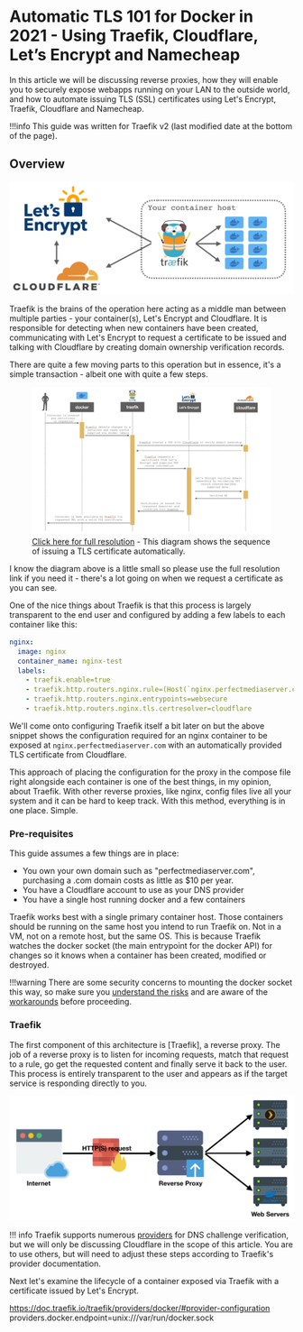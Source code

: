 # Automatic TLS 101 for Docker in 2021 - Using Traefik, Cloudflare, Let’s Encrypt and Namecheap

In this article we will be discussing reverse proxies, how they will enable you to securely expose webapps running on your LAN to the outside world, and how to automate issuing TLS (SSL) certificates using Let's Encrypt, Traefik, Cloudflare and Namecheap.

!!!info
    This guide was written for Traefik v2 (last modified date at the bottom of the page).

## Overview

![traefik-tls-arch-diagram](../images/traefik101/traefik-tls-arch-diag.png)

Traefik is the brains of the operation here acting as a middle man between multiple parties - your container(s), Let's Encrypt and Cloudflare. It is responsible for detecting when new containers have been created, communicating with Let's Encrypt to request a certificate to be issued and talking with Cloudflare by creating domain ownership verification records.

There are quite a few moving parts to this operation but in essence, it's a simple transaction - albeit one with quite a few steps.

<figure>
  <img src="../images/traefik101/tls-cert-issuing-sequence.png"/>
  <figcaption><a href="../images/traefik101/tls-cert-issuing-sequence.png" target="_blank">Click here for full resolution</a> - This diagram shows the sequence of issuing a TLS certificate automatically.</figcaption>
</figure>

I know the diagram above is a little small so please use the full resolution link if you need it - there's a lot going on when we request a certificate as you can see. 

One of the nice things about Traefik is that this process is largely transparent to the end user and configured by adding a few labels to each container like this:

``` yaml
nginx:
  image: nginx
  container_name: nginx-test
  labels:
    - traefik.enable=true
    - traefik.http.routers.nginx.rule=(Host(`nginx.perfectmediaserver.com`)
    - traefik.http.routers.nginx.entrypoints=websecure
    - traefik.http.routers.nginx.tls.certresolver=cloudflare
```

We'll come onto configuring Traefik itself a bit later on but the above snippet shows the configuration required for an nginx container to be exposed at `nginx.perfectmediaserver.com` with an automatically provided TLS certificate from Cloudflare.

This approach of placing the configuration for the proxy in the compose file right alongside each container is one of the best things, in my opinion, about Traefik. With other reverse proxies, like nginx, config files live all your system and it can be hard to keep track. With this method, everything is in one place. Simple.

### Pre-requisites

This guide assumes a few things are in place:

* You own your own domain such as "perfectmediaserver.com", purchasing a .com domain costs as little as $10 per year.
* You have a Cloudflare account to use as your DNS provider
* You have a single host running docker and a few containers

Traefik works best with a single primary container host. Those containers should be running on the same host you intend to run Traefik on. Not in a VM, not on a remote host, but the same OS. This is because Traefik watches the docker socket (the main entrypoint for the docker API) for changes so it knows when a container has been created, modified or destroyed. 

!!!warning
    There are some security concerns to mounting the docker socket this way, so make sure you [understand the risks](https://raesene.github.io/blog/2016/03/06/The-Dangers-Of-Docker.sock/) and are aware of the [workarounds](https://chriswiegman.com/2019/11/protecting-your-docker-socket-with-traefik-2/) before proceeding.

### Traefik

The first component of this architecture is [Traefik], a reverse proxy. The job of a reverse proxy is to listen for incoming requests, match that request to a rule, go get the requested content and finally serve it back to the user. This process is entirely transparent to the user and appears as if the target service is responding directly to you.

![reverse-proxy-digram](../images/traefik101/reverseproxy.png)

!!! info
    Traefik supports numerous [providers](https://doc.traefik.io/traefik/https/acme/#providers) for DNS challenge verification, but we will only be discussing Cloudflare in the scope of this article. You are to use others, but will need to adjust these steps according to Traefik's provider documentation.





Next let's examine the lifecycle of a container exposed via Traefik with a certificate issued by Let's Encrypt.


https://doc.traefik.io/traefik/providers/docker/#provider-configuration
providers.docker.endpoint=unix:///var/run/docker.sock